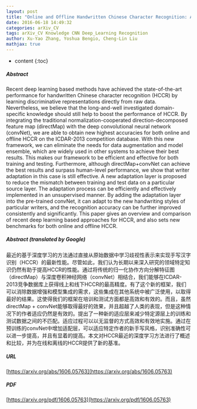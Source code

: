 ```yaml
---
layout: post
title: "Online and Offline Handwritten Chinese Character Recognition: A Comprehensive Study and New Benchmark"
date: 2016-06-18 14:49:32
categories: arXiv_CV
tags: arXiv_CV Knowledge CNN Deep_Learning Recognition
author: Xu-Yao Zhang, Yoshua Bengio, Cheng-Lin Liu
mathjax: true
---
```


* content
{:toc}

##### Abstract
Recent deep learning based methods have achieved the state-of-the-art performance for handwritten Chinese character recognition (HCCR) by learning discriminative representations directly from raw data. Nevertheless, we believe that the long-and-well investigated domain-specific knowledge should still help to boost the performance of HCCR. By integrating the traditional normalization-cooperated direction-decomposed feature map (directMap) with the deep convolutional neural network (convNet), we are able to obtain new highest accuracies for both online and offline HCCR on the ICDAR-2013 competition database. With this new framework, we can eliminate the needs for data augmentation and model ensemble, which are widely used in other systems to achieve their best results. This makes our framework to be efficient and effective for both training and testing. Furthermore, although directMap+convNet can achieve the best results and surpass human-level performance, we show that writer adaptation in this case is still effective. A new adaptation layer is proposed to reduce the mismatch between training and test data on a particular source layer. The adaptation process can be efficiently and effectively implemented in an unsupervised manner. By adding the adaptation layer into the pre-trained convNet, it can adapt to the new handwriting styles of particular writers, and the recognition accuracy can be further improved consistently and significantly. This paper gives an overview and comparison of recent deep learning based approaches for HCCR, and also sets new benchmarks for both online and offline HCCR.

##### Abstract (translated by Google)
最近的基于深度学习的方法通过直接从原始数据中学习歧视性表示来实现手写汉字识别（HCCR）的最新性能。尽管如此，我们认为长期以来深入研究的领域特定知识仍然有助于提高HCCR的性能。通过将传统的归一化协作方向分解特征图（directMap）与深度卷积神经网络（convNet）相结合，我们能够在ICDAR-2013竞争数据库上获得线上和线下HCCR的最高精度。有了这个新的框架，我们可以消除数据增强和模型集成的需求，这些集成在其他系统中被广泛使用，以取得最好的结果。这使得我们的框架在培训和测试方面都是高效和有效的。而且，虽然directMap + convNet能够取得最好的效果，并且超越了人类的表现，但是这种情况下的作者适应仍然是有效的。提出了一种新的适应层来减少特定源层上的训练和测试数据之间的不匹配。适应过程可以以无监督的方式高效和有效地实施。通过在预训练的convNet中增加适配层，可以适应特定作者的新手写风格，识别准确性可以进一步提高，并且有显着的提高。本文对HCCR最近的深度学习方法进行了概述和比较，并为在线和离线的HCCR提供了新的基准。

##### URL
[https://arxiv.org/abs/1606.05763](https://arxiv.org/abs/1606.05763)

##### PDF
[https://arxiv.org/pdf/1606.05763](https://arxiv.org/pdf/1606.05763)


